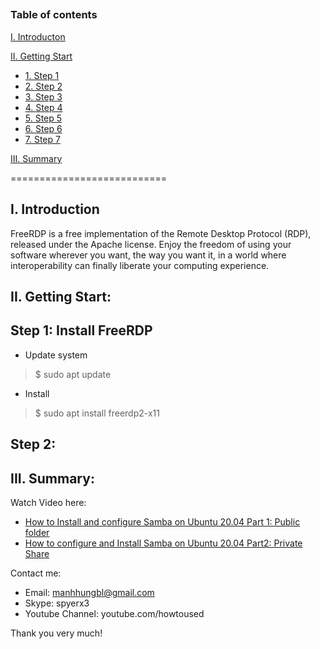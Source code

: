 ## 
### Table of contents

[I. Introducton](#modau)

[II. Getting Start](#batdau)
- [1. Step 1](#step1)
- [2. Step 2](#step2)
- [3. Step 3](#step3)
- [4. Step 4](#step4)
- [5. Step 5](#step5)
- [6. Step 6](#step6)
- [7. Step 7](#step7)

[III. Summary](#Tongket)

===========================

<a name="Modau"></a>
## I. Introduction
FreeRDP is a free implementation of the Remote Desktop Protocol (RDP), released under the Apache license. Enjoy the freedom of using your software wherever you want, the way you want it, in a world where interoperability can finally liberate your computing experience.
<a name="batdau"></a>
## II. Getting Start:

<a name="step1"></a>
## Step 1: Install FreeRDP
- Update system
> $ sudo apt update

- Install 
> $ sudo apt install freerdp2-x11

<a name="step2"></a>
## Step 2:

<a name="tongket"></a>
## III. Summary:

Watch Video here: 

- [How to Install and configure Samba on Ubuntu 20.04 Part 1:  Public folder](https://youtu.be/2o5zgA8ml38)
- [How to configure and Install Samba on Ubuntu 20.04 Part2: Private Share](https://youtu.be/6s9ZEp3xS94)

Contact me:
- Email: manhhungbl@gmail.com
- Skype: spyerx3
- Youtube Channel: youtube.com/howtoused

Thank you very much!
